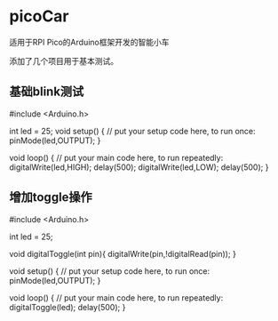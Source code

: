 # picoCar
适用于RPI Pico的Arduino框架开发的智能小车

添加了几个项目用于基本测试。

## 基础blink测试

#include <Arduino.h>

int led = 25;
void setup() {
  // put your setup code here, to run once:
  pinMode(led,OUTPUT);
}

void loop() {
  // put your main code here, to run repeatedly:
  digitalWrite(led,HIGH);
  delay(500);
  digitalWrite(led,LOW);
  delay(500);
}

## 增加toggle操作
#include <Arduino.h>

int led = 25;

void digitalToggle(int pin){
  digitalWrite(pin,!digitalRead(pin));
}

void setup() {
  // put your setup code here, to run once:
  pinMode(led,OUTPUT);
}

void loop() {
  // put your main code here, to run repeatedly:
  digitalToggle(led);
  delay(500);
}
